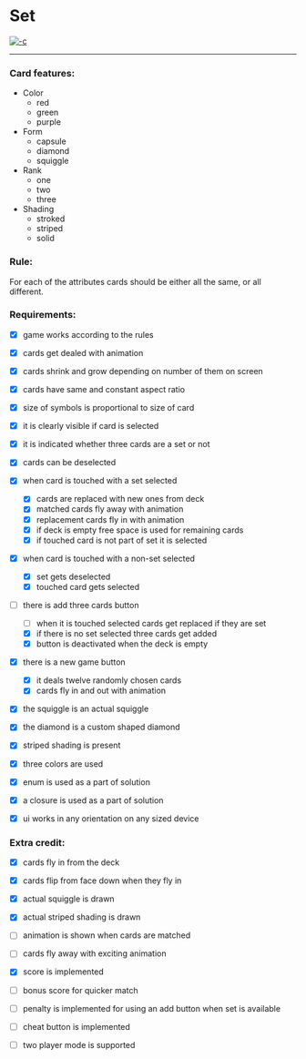 # Set

[![-c](https://external-content.duckduckgo.com/iu/?u=https%3A%2F%2Fupload.wikimedia.org%2Fwikipedia%2Fcommons%2F8%2F8f%2FSet-game-cards.png&f=1&nofb=1)](https://upload.wikimedia.org/wikipedia/commons/8/8f/Set-game-cards.png)

---

### Card features:

- Color
  - red
  - green
  - purple
- Form
  - capsule
  - diamond
  - squiggle
- Rank
  - one
  - two
  - three
- Shading
  - stroked
  - striped
  - solid



### Rule:

For each of the attributes cards should be either all the same, or all different.



### Requirements:

- [x] game works according to the rules
- [x] cards get dealed with animation
- [x] cards shrink and grow depending on number of them on screen
- [x] cards have same and constant aspect ratio
- [x] size of symbols is proportional to size of card
- [x] it is clearly visible if card is selected
- [x] it is indicated whether three cards are a set or not
- [x] cards can be deselected
- [x] when card is touched with a set selected
  - [x] cards are replaced with new ones from deck
  - [x] matched cards fly away with animation
  - [x] replacement cards fly in with animation
  - [x] if deck is empty free space is used for remaining cards
  - [x] if touched card is not part of set it is selected
- [x] when card is touched with a non-set selected
  - [x] set gets deselected
  - [x] touched card gets selected
- [ ] there is add three cards button
  - [ ] when it is touched selected cards get replaced if they are set
  - [x] if there is no set selected three cards get added
  - [x] button is deactivated when the deck is empty
- [x] there is a new game button
  - [x] it deals twelve randomly chosen cards
  - [x] cards fly in and out with animation
- [x] the squiggle is an actual squiggle
- [x] the diamond is a custom shaped diamond
- [x] striped shading is present
- [x] three colors are used
- [x] enum is used as a part of solution
- [x] a closure is used as a part of solution
- [x] ui works in any orientation on any sized device



### Extra credit:

- [x] cards fly in from the deck
- [x] cards flip from face down when they fly in
- [x] actual squiggle is drawn
- [x] actual striped shading is drawn
- [ ] animation is shown when cards are matched
- [ ] cards fly away with exciting animation
- [x] score is implemented
- [ ] bonus score for quicker match
- [ ] penalty is implemented for using an add button when set is available
- [ ] cheat button is implemented
- [ ] two player mode is supported

